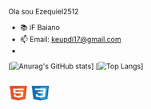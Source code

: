 Ola sou Ezequiel2512



- 📚  iF Baiano 
- 📫  Email: keupdi17@gmail.com
- 
[![Anurag's GitHub stats](https://github-readme-stats.vercel.app/api?username=Ezequiel2512)]
[![Top Langs](https://github-readme-stats.vercel.app/api/top-langs/?username=Ezequiel2512&hide_progress=true)]

<div style="display: inline_block"><br>
  <img align="center" alt="Rafa-HTML" height="30" width="40" src="https://raw.githubusercontent.com/devicons/devicon/master/icons/html5/html5-original.svg">
  <img align="center" alt="Rafa-CSS" height="30" width="40" src="https://raw.githubusercontent.com/devicons/devicon/master/icons/css3/css3-original.svg">
</div>
